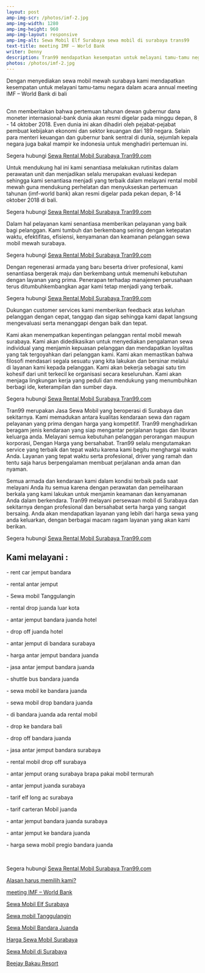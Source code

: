 ```yaml
---
layout: post
amp-img-scr: /photos/imf-2.jpg
amp-img-width: 1280
amp-img-height: 960
amp-img-layout: responsive
amp-img-alt: Sewa Mobil Elf Surabaya sewa mobil di surabaya trans99
text-title: meeting IMF – World Bank
writer: Denny
description: Tran99 mendapatkan kesempatan untuk melayani tamu-tamu negara dalam acara annual meeting IMF World Bank di bali
photos: /photos/imf-2.jpg
---
```

<p class="post">Dengan menyediakan sewa mobil mewah surabaya kami mendapatkan kesempatan untuk melayani tamu-tamu negara dalam acara  annual meeting IMF – World Bank di bali</p>

<h2 class="post"></h2>
<p class="post">Cnn memberitakan bahwa pertemuan tahunan dewan gubernur dana moneter internasional-bank dunia akan resmi digelar pada minggu depan, 8 - 14 oktober 2018. Even dunia ini akan dihadiri oleh pejabat-pejabat pembuat kebijakan ekonomi dan sektor keuangan dari 189 negara. Selain para menteri keuangan dan gubernur bank sentral di dunia, sejumlah kepala negara juga bakal mampir ke indonesia untuk menghadiri pertemuan ini.</p>
<p class="post">Segera hubungi <a href="https://tran99.com/">Sewa Rental Mobil Surabaya Tran99.com</a></p>

<p class="post">Untuk mendukung hal ini kami senantiasa melakukan rutinitas dalam perawatan unit dan menjadikan selalu merupakan evaluasi kedepan sehingga kami senantiasa menjadi yang terbaik dalam melayani rental mobil mewah guna mendukung perhelatan dan menyukseskan pertemuan tahunan (imf-world bank) akan resmi digelar pada pekan depan, 8-14 oktober 2018 di bali.</p>
<p class="post">Segera hubungi <a href="https://tran99.com/">Sewa Rental Mobil Surabaya Tran99.com</a></p>

<amp-img class="post" src="/photos/imf-1.jpg" width="585" height="1040" layout="responsive" alt="Tran99 memberikan pelayanan annual meeting imf – world bank di bali."></amp-img>

<p class="post">Dalam hal pelayanan kami senantiasa memberikan pelayanan yang baik bagi pelanggan. Kami tumbuh dan berkembang seiring dengan ketepatan waktu, efektifitas, efisiensi, kenyamanan dan keamanan pelanggan sewa mobil mewah surabaya.</p>
<p class="post">Segera hubungi <a href="https://tran99.com/">Sewa Rental Mobil Surabaya Tran99.com</a></p>

<p class="post">Dengan regenerasi armada yang baru beserta driver profesional, kami senantiasa bergerak maju dan berkembang untuk memenuhi kebutuhan dengan layanan yang prima. Penerapan terhadap manajemen perusahaan terus ditumbuhkembangkan agar kami tetap menjadi yang terbaik.</p>
<p class="post">Segera hubungi <a href="https://tran99.com/">Sewa Rental Mobil Surabaya Tran99.com</a></p>

<p class="post">Dukungan customer services kami memberikan feedback atas keluhan pelanggan dengan cepat, tanggap dan sigap sehingga kami dapat langsung mengevaluasi serta menanggapi dengan baik dan tepat.</p>

<p class="post">Kami akan menempatkan kepentingan pelanggan rental mobil mewah surabaya. Kami akan didedikasikan untuk menyediakan pengalaman sewa individual yang menjamin kepuasan pelanggan dan mendapatkan loyalitas yang tak tergoyahkan dari pelanggan kami. Kami akan memastikan bahwa filosofi mendasari segala sesuatu yang kita lakukan dan bersinar melalui di layanan kami kepada pelanggan. Kami akan bekerja sebagai satu tim kohesif dari unit terkecil ke organisasi secara keseluruhan. Kami akan menjaga lingkungan kerja yang peduli dan mendukung yang menumbuhkan berbagi ide, keterampilan dan sumber daya.</p>
<p class="post">Segera hubungi <a href="https://tran99.com/">Sewa Rental Mobil Surabaya Tran99.com</a></p>

<p class="post">Tran99 merupakan Jasa Sewa Mobil yang beroperasi di Surabaya dan sekitarnya. Kami memadukan antara kualitas kendaraan sewa dan ragam pelayanan yang prima dengan harga yang kompetitif. Tran99 menghadirkan beragam jenis kendaraan yang siap mengantar perjalanan tugas dan liburan keluarga anda. Melayani semua kebutuhan pelanggan perorangan maupun korporasi, Dengan Harga yang bersahabat. Tran99 selalu mengutamakan service yang terbaik dan tepat waktu karena kami begitu menghargai waktu Anda. Layanan yang tepat waktu serta profesional, driver yang ramah dan tentu saja harus berpengalaman membuat perjalanan anda aman dan nyaman.</p>

<p class="post">Semua armada dan kendaraan kami dalam kondisi terbaik pada saat melayani Anda itu semua karena dengan perawatan dan pemeliharaan berkala yang kami lakukan untuk menjamin keamanan dan kenyamanan Anda dalam berkendara. Tran99 melayani persewaan mobil di Surabaya dan sekitarnya dengan profesional dan bersahabat serta harga yang sangat bersaing. Anda akan mendapatkan layanan yang lebih dari harga sewa yang anda keluarkan, dengan berbagai macam ragam layanan yang akan kami berikan.</p>
<p class="post">Segera hubungi <a href="https://tran99.com/">Sewa Rental Mobil Surabaya Tran99.com</a></p>

<h2 class="post">Kami melayani :</h2>
<p class="post">- rent car jemput bandara</p>
<p class="post">- rental antar jemput</p>
<p class="post">- Sewa mobil Tanggulangin</p>
<p class="post">- rental drop juanda luar kota</p>
<p class="post">- antar jemput bandara juanda hotel</p>
<p class="post">- drop off juanda hotel</p>
<p class="post">- antar jemput di bandara surabaya </p>
<p class="post">- harga antar jemput bandara juanda</p>
<p class="post">- jasa antar jemput bandara juanda</p>
<p class="post">- shuttle bus bandara juanda</p>
<p class="post">- sewa mobil ke bandara juanda</p>
<p class="post">- sewa mobil drop bandara juanda</p>
<p class="post">- di bandara juanda ada rental mobil</p>
<p class="post">- drop ke bandara bali</p>
<p class="post">- drop off bandara juanda</p>
<p class="post">- jasa antar jemput bandara surabaya</p>
<p class="post">- rental mobil drop off surabaya</p>
<p class="post">- antar jemput orang surabaya brapa pakai mobil termurah</p>
<p class="post">- antar jemput juanda surabaya</p>
<p class="post">- tarif elf long ac surabaya</p>
<p class="post">- tarif carteran Mobil juanda</p>
<p class="post">- antar jemput bandara juanda surabaya</p>
<p class="post">- antar jemput ke bandara juanda</p>
<p class="post">- harga sewa mobil pregio bandara juanda</p>
<p class="post"><br></p>
<p class="post">Segera hubungi <a href="https://tran99.com/">Sewa Rental Mobil Surabaya Tran99.com</a></p>
<p class="post"><a href="https://tran99.com/2018/11/05/keunggulan-rental-mobil-surabaya/">Alasan harus memilih kami?</a></p>
<p class="post"><a href="https://tran99.com/2018/10/05/rental-annual-meeting-imf-world-bank-di-bali/">meeting IMF – World Bank</a></p>
<p class="post"><a href="https://tran99.com/2018/09/28/sewa-mobil-elf-surabaya/">Sewa Mobil Elf Surabaya</a></p>
<p class="post"><a href="https://tran99.com/2018/08/16/sewa-mobil-tanggulangin/">Sewa mobil Tanggulangin</a></p>
<p class="post"><a href="https://tran99.com/2018/07/23/sewa-mobil-bandara-juanda/">Sewa Mobil Bandara Juanda</a></p>
<p class="post"><a href="https://tran99.com/2018/06/21/harga-sewa-mobil-surabaya/">Harga Sewa Mobil Surabaya</a></p>
<p class="post"><a href="https://tran99.com/2018/05/27/sewa-mobil-di-surabaya/">Sewa Mobil di Surabaya</a></p>
<p class="post"><a href="https://tran99.com/2018/04/12/beejay-bakau-resort/">Beejay Bakau Resort</a></p>
<p class="post"><br></p>